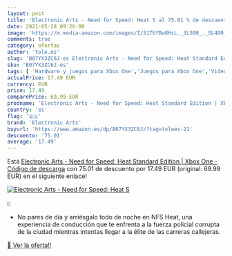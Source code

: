 ```yaml
---
layout: post
title: 'Electronic Arts - Need for Speed: Heat S al 75.01 % de descuento'
date: 2021-05-28 09:26:00
image: 'https://m.media-amazon.com/images/I/51TbYBw8HcL._SL500_._SL400_.jpg'
comments: true
category: ofertas
author: 'tole.es'
slug: 'B07YX3ZC6J-es Electronic Arts - Need for Speed: Heat Standard Edition |...'
sku: 'B07YX3ZC6J-es'
tags: [ 'Hardware y juegos para Xbox One','Juegos para Xbox One','Videojuegos','electronic arts','xbox', ]
actualPrice: 17.49 EUR
currency: EUR
price: 17.49
comparePrice: 69.99 EUR
prodname: 'Electronic Arts - Need for Speed: Heat Standard Edition | Xbox One - Código de descarga'
country: 'es'
flag: '🇪🇸'
brand: 'Electronic Arts'
buyurl: 'https://www.amazon.es/dp/B07YX3ZC6J/?tag=tolees-21'
descuento: '75.01'
average: '17.49'
---
```


Está [Electronic Arts - Need for Speed: Heat Standard Edition | Xbox One - Código de descarga](https://www.amazon.es/dp/B07YX3ZC6J/?tag=tolees-21) con 75.01 de descuento por 17.49 EUR (original: 69.99 EUR) en el siguiente enlace!

[![Electronic Arts - Need for Speed: Heat S](https://m.media-amazon.com/images/I/51TbYBw8HcL._SL500_._SL400_.jpg)](https://www.amazon.es/dp/B07YX3ZC6J/?tag=tolees-21)

ℹ️:

- No pares de día y arriésgalo todo de noche en NFS Heat, una experiencia de conducción que te enfrenta a la fuerza policial corrupta de la ciudad mientras intentas llegar a la élite de las carreras callejeras.

[🛒 Ver la oferta!!](https://www.amazon.es/dp/B07YX3ZC6J/?tag=tolees-21)
